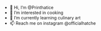 - 👋 Hi, I’m @Printhatice
- 👀 I’m interested in cooking
- 🌱 I’m currently learning culinary art
- 📫 Reach me on instagram @officialhatche
